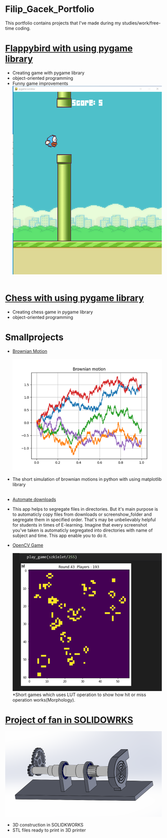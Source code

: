 # Filip_Gacek_Portfolio
This portfolio contains projects that I've made during my studies/work/free-time coding. 

# [Flappybird with using pygame library](https://github.com/GacinhoV33/flappybird)
* Creating game with pygame library 
* object-oriented programming
* Funny game improvements
![Flappybird](/images/flappy_img2.png)
</br> <br>

# [Chess with using pygame library](https://github.com/GacinhoV33/Chess)
* Creating chess game in pygame library
* object-oriented programming

# Smallprojects

* [Brownian Motion](https://github.com/GacinhoV33/Brownian-Motion-Simulation)
</br> <br>
![Brownian Motion](/images/brownian.png)
* The short simulation of brownian motions in python with using matplotlib library
</br> <br>

* [Automate downloads](https://github.com/GacinhoV33/Automate_downloads)
* This app helps to segregate files in directories. But it's main purpose is to automaticly copy files from downloads or screenshow_folder and segregate them in specified order. That's may be unbelievably helpful for students in times of E-learning. Imagine that every screenshot you've taken is automaticly segregated into directories with name of subject and time. This app enable you to do it.

* [OpenCV Game](https://github.com/GacinhoV33/OpenCV-Game.git)
</br> <br>
![OpenCV Game](/images/opencv_game.png)
*Short games which uses LUT operation to show how hit or miss operation works(Morphology). 

# [Project of fan in SOLIDOWRKS](https://github.com/GacinhoV33/Fan-project)
![Project of fan in SOLIDWORKS](/images/fan_3D_view.png)
* 3D construction in SOLIDKWORKS
* STL files ready to print in 3D printer
